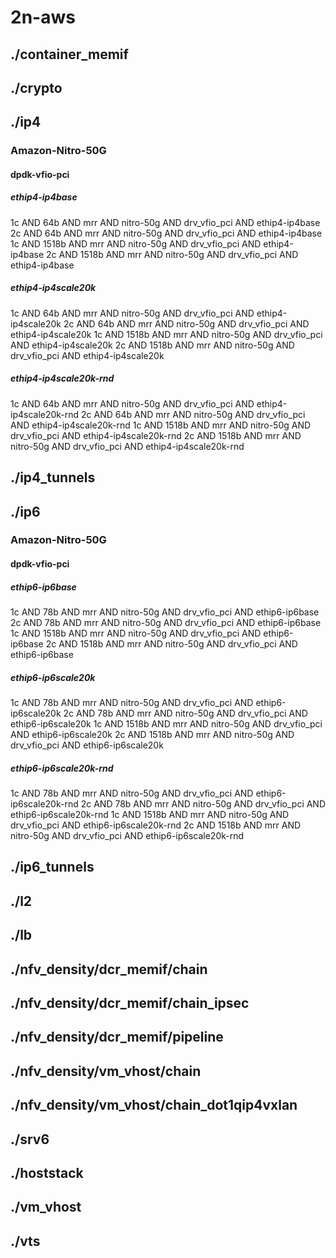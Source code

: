 # 2n-aws
## ./container_memif
## ./crypto
## ./ip4
### Amazon-Nitro-50G
#### dpdk-vfio-pci
##### ethip4-ip4base
1c AND 64b AND mrr AND nitro-50g AND drv_vfio_pci AND ethip4-ip4base
2c AND 64b AND mrr AND nitro-50g AND drv_vfio_pci AND ethip4-ip4base
1c AND 1518b AND mrr AND nitro-50g AND drv_vfio_pci AND ethip4-ip4base
2c AND 1518b AND mrr AND nitro-50g AND drv_vfio_pci AND ethip4-ip4base
##### ethip4-ip4scale20k
1c AND 64b AND mrr AND nitro-50g AND drv_vfio_pci AND ethip4-ip4scale20k
2c AND 64b AND mrr AND nitro-50g AND drv_vfio_pci AND ethip4-ip4scale20k
1c AND 1518b AND mrr AND nitro-50g AND drv_vfio_pci AND ethip4-ip4scale20k
2c AND 1518b AND mrr AND nitro-50g AND drv_vfio_pci AND ethip4-ip4scale20k
##### ethip4-ip4scale20k-rnd
1c AND 64b AND mrr AND nitro-50g AND drv_vfio_pci AND ethip4-ip4scale20k-rnd
2c AND 64b AND mrr AND nitro-50g AND drv_vfio_pci AND ethip4-ip4scale20k-rnd
1c AND 1518b AND mrr AND nitro-50g AND drv_vfio_pci AND ethip4-ip4scale20k-rnd
2c AND 1518b AND mrr AND nitro-50g AND drv_vfio_pci AND ethip4-ip4scale20k-rnd
## ./ip4_tunnels
## ./ip6
### Amazon-Nitro-50G
#### dpdk-vfio-pci
##### ethip6-ip6base
1c AND 78b AND mrr AND nitro-50g AND drv_vfio_pci AND ethip6-ip6base
2c AND 78b AND mrr AND nitro-50g AND drv_vfio_pci AND ethip6-ip6base
1c AND 1518b AND mrr AND nitro-50g AND drv_vfio_pci AND ethip6-ip6base
2c AND 1518b AND mrr AND nitro-50g AND drv_vfio_pci AND ethip6-ip6base
##### ethip6-ip6scale20k
1c AND 78b AND mrr AND nitro-50g AND drv_vfio_pci AND ethip6-ip6scale20k
2c AND 78b AND mrr AND nitro-50g AND drv_vfio_pci AND ethip6-ip6scale20k
1c AND 1518b AND mrr AND nitro-50g AND drv_vfio_pci AND ethip6-ip6scale20k
2c AND 1518b AND mrr AND nitro-50g AND drv_vfio_pci AND ethip6-ip6scale20k
##### ethip6-ip6scale20k-rnd
1c AND 78b AND mrr AND nitro-50g AND drv_vfio_pci AND ethip6-ip6scale20k-rnd
2c AND 78b AND mrr AND nitro-50g AND drv_vfio_pci AND ethip6-ip6scale20k-rnd
1c AND 1518b AND mrr AND nitro-50g AND drv_vfio_pci AND ethip6-ip6scale20k-rnd
2c AND 1518b AND mrr AND nitro-50g AND drv_vfio_pci AND ethip6-ip6scale20k-rnd
## ./ip6_tunnels
## ./l2
## ./lb
## ./nfv_density/dcr_memif/chain
## ./nfv_density/dcr_memif/chain_ipsec
## ./nfv_density/dcr_memif/pipeline
## ./nfv_density/vm_vhost/chain
## ./nfv_density/vm_vhost/chain_dot1qip4vxlan
## ./srv6
## ./hoststack
## ./vm_vhost
## ./vts
